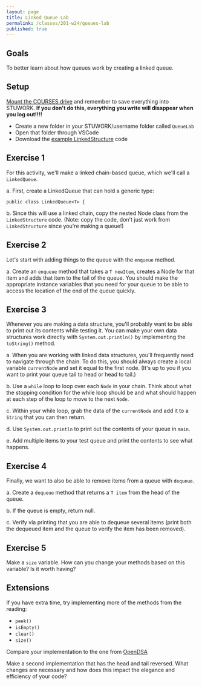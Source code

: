 ```yaml
---
layout: page
title: Linked Queue Lab
permalink: /classes/201-w24/queues-lab
published: true
---
```


## Goals
To better learn about how queues work by creating a linked queue.


## Setup
[Mount the COURSES drive](getting-started) and remember to save everything into STUWORK. **If you don't do this, everything you write will disappear when you log out!!!!**
* Create a new folder in your STUWORK/username folder called `QueueLab`
* Open that folder through VSCode
* Download the [example LinkedStructure](LinkedStructure.java) code

## Exercise 1
For this activity, we'll make a linked chain-based queue, which we'll call a `LinkedQueue`.

a. First, create a LinkedQueue that can hold a generic type:
```
public class LinkedQueue<T> {
```

b. Since this will use a linked chain, copy the nested Node class from the `LinkedStructure` code. (Note: copy the code, don't just work from `LinkedStructure` since you're making a queue!)

## Exercise 2
Let's start with adding things to the queue with the `enqueue` method.

a. Create an `enqueue` method that takes a `T newItem`, creates a Node for that item and adds that item to the tail of the queue. You should make the appropriate instance variables that you need for your queue to be able to access the location of the end of the queue quickly.

## Exercise 3
Whenever you are making a data structure, you'll probably want to be able to print out its contents while testing it.
You can make your own data structures work directly with `System.out.println()` by implementing the `toString()` method.

a. When you are working with linked data structures, you'll frequently need to navigate through the chain. To do this, you should always create a local variable `currentNode` and set it equal to the first node. (It's up to you if you want to print your queue tail to head or head to tail.)

b. Use a `while` loop to loop over each `Node` in your chain. Think about what the stopping condition for the while loop should be and what should happen at each step of the loop to move to the next `Node`.

c. Within your while loop, grab the data of the `currentNode` and add it to a `String` that you can then return.

d. Use `System.out.println` to print out the contents of your queue in `main`.

e. Add multiple items to your test queue and print the contents to see what happens.


## Exercise 4
Finally, we want to also be able to remove items from a queue with `dequeue`.

a. Create a `dequeue` method that returns a `T item` from the head of the queue.

b. If the queue is empty, return null.

c. Verify via printing that you are able to dequeue several items (print both the dequeued item and the queue to verify the item has been removed).

## Exercise 5
Make a `size` variable. How can you change your methods based on this variable? Is it worth having?


## Extensions
If you have extra time, try implementing more of the methods from the reading:
* `peek()`
* `isEmpty()`
* `clear()`
* `size()`

Compare your implementation to the one from [OpenDSA](https://opendsa-server.cs.vt.edu/OpenDSA/Books/CS2/html/QueueLinked.html)

Make a second implementation that has the head and tail reversed. What changes are necessary and how does this impact the elegance and efficiency of your code?